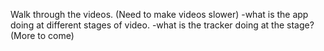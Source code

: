 Walk through the videos. (Need to make videos slower)
-what is the app doing at different stages of video.
-what is the tracker doing at the stage?
(More to come)
